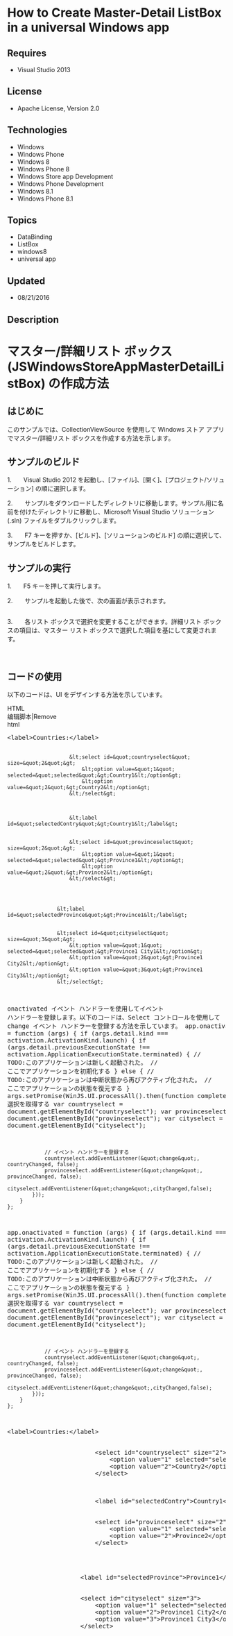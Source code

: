 # How to Create Master-Detail ListBox in a universal Windows app
## Requires
- Visual Studio 2013
## License
- Apache License, Version 2.0
## Technologies
- Windows
- Windows Phone
- Windows 8
- Windows Phone 8
- Windows Store app Development
- Windows Phone Development
- Windows 8.1
- Windows Phone 8.1
## Topics
- DataBinding
- ListBox
- windows8
- universal app
## Updated
- 08/21/2016
## Description

<h1>マスター/詳細リスト ボックス (JSWindowsStoreAppMasterDetailListBox) の作成方法</h1>
<h2>はじめに</h2>
<p>このサンプルでは、CollectionViewSource を使用して Windows ストア アプリでマスター/詳細リスト ボックスを作成する方法を示します。</p>
<h2>サンプルのビルド</h2>
<p>1.&nbsp;&nbsp;&nbsp;&nbsp;&nbsp;&nbsp; Visual Studio 2012 を起動し、[ファイル]、[開く]、[プロジェクト/ソリューション] の順に選択します。</p>
<p>2.&nbsp;&nbsp;&nbsp;&nbsp;&nbsp;&nbsp; サンプルをダウンロードしたディレクトリに移動します。サンプル用に名前を付けたディレクトリに移動し、Microsoft Visual Studio ソリューション (.sln) ファイルをダブルクリックします。</p>
<p>3.&nbsp;&nbsp;&nbsp;&nbsp;&nbsp;&nbsp; F7 キーを押すか、[ビルド]、[ソリューションのビルド] の順に選択して、サンプルをビルドします。</p>
<h2>サンプルの実行</h2>
<p>1.&nbsp;&nbsp;&nbsp;&nbsp;&nbsp;&nbsp; F5 キーを押して実行します。</p>
<p>2.&nbsp;&nbsp;&nbsp;&nbsp;&nbsp;&nbsp; サンプルを起動した後で、次の画面が表示されます。</p>
<p><img id="155086" src="155086-image.png" alt=""></p>
<p>3.&nbsp;&nbsp;&nbsp;&nbsp;&nbsp;&nbsp; 各リスト ボックスで選択を変更することができます。詳細リスト ボックスの項目は、マスター リスト ボックスで選択した項目を基にして変更されます。</p>
<p>&nbsp;</p>
<h2>コードの使用</h2>
<p>以下のコードは、UI をデザインする方法を示しています。 </p>
<div class="scriptcode">
<div class="pluginEditHolder" pluginCommand="mceScriptCode">
<div class="title"><span>HTML</span></div>
<div class="pluginLinkHolder"><span class="pluginEditHolderLink">编辑脚本</span>|<span class="pluginRemoveHolderLink">Remove</span></div>
<span class="hidden">html</span>
<pre class="hidden">&lt;label&gt;Countries:&lt;/label&gt;

                        
                        &lt;select id=&quot;countryselect&quot; size=&quot;2&quot;&gt;
                            &lt;option value=&quot;1&quot; selected=&quot;selected&quot;&gt;Country1&lt;/option&gt;
                            &lt;option value=&quot;2&quot;&gt;Country2&lt;/option&gt;
                        &lt;/select&gt;
                

                
                        &lt;label id=&quot;selectedContry&quot;&gt;Country1&lt;/label&gt;

                        
                        &lt;select id=&quot;provinceselect&quot; size=&quot;2&quot;&gt;
                            &lt;option value=&quot;1&quot; selected=&quot;selected&quot;&gt;Province1&lt;/option&gt;
                            &lt;option value=&quot;2&quot;&gt;Province2&lt;/option&gt;
                        &lt;/select&gt;
                

                
                            
                    &lt;label id=&quot;selectedProvince&quot;&gt;Province1&lt;/label&gt;

                            
                    &lt;select id=&quot;cityselect&quot; size=&quot;3&quot;&gt;
                        &lt;option value=&quot;1&quot; selected=&quot;selected&quot;&gt;Province1 City1&lt;/option&gt;
                        &lt;option value=&quot;2&quot;&gt;Province1 City2&lt;/option&gt;
                        &lt;option value=&quot;3&quot;&gt;Province1 City3&lt;/option&gt;                        
                    &lt;/select&gt;
                

            




 

 

onactivated イベント ハンドラーを使用してイベント ハンドラーを登録します。以下のコードは、Select コントロールを使用して change イベント ハンドラーを登録する方法を示しています。
app.onactivated = function (args) {
        if (args.detail.kind === activation.ActivationKind.launch) {
            if (args.detail.previousExecutionState !== activation.ApplicationExecutionState.terminated) {
                // TODO:このアプリケーションは新しく起動された。
                // ここでアプリケーションを初期化する
            } else {
                // TODO:このアプリケーションは中断状態から再びアクティブ化された。
                // ここでアプリケーションの状態を復元する
            }
            args.setPromise(WinJS.UI.processAll().then(function completed() {
                // 選択を取得する
                var countryselect = document.getElementById(&quot;countryselect&quot;);
                var provinceselect = document.getElementById(&quot;provinceselect&quot;);
                var cityselect = document.getElementById(&quot;cityselect&quot;);


                // イベント ハンドラーを登録する
                countryselect.addEventListener(&quot;change&quot;, countryChanged, false);
                provinceselect.addEventListener(&quot;change&quot;, provinceChanged, false);
                cityselect.addEventListener(&quot;change&quot;,cityChanged,false);
            }));
        }
    };


app.onactivated = function (args) {
        if (args.detail.kind === activation.ActivationKind.launch) {
            if (args.detail.previousExecutionState !== activation.ApplicationExecutionState.terminated) {
                // TODO:このアプリケーションは新しく起動された。
                // ここでアプリケーションを初期化する
            } else {
                // TODO:このアプリケーションは中断状態から再びアクティブ化された。
                // ここでアプリケーションの状態を復元する
            }
            args.setPromise(WinJS.UI.processAll().then(function completed() {
                // 選択を取得する
                var countryselect = document.getElementById(&quot;countryselect&quot;);
                var provinceselect = document.getElementById(&quot;provinceselect&quot;);
                var cityselect = document.getElementById(&quot;cityselect&quot;);


                // イベント ハンドラーを登録する
                countryselect.addEventListener(&quot;change&quot;, countryChanged, false);
                provinceselect.addEventListener(&quot;change&quot;, provinceChanged, false);
                cityselect.addEventListener(&quot;change&quot;,cityChanged,false);
            }));
        }
    };


</pre>
<div class="preview">
<pre class="js">&lt;label&gt;Countries:&lt;/label&gt;&nbsp;
&nbsp;
&nbsp;&nbsp;&nbsp;&nbsp;&nbsp;&nbsp;&nbsp;&nbsp;&nbsp;&nbsp;&nbsp;&nbsp;&nbsp;&nbsp;&nbsp;&nbsp;&nbsp;&nbsp;&nbsp;&nbsp;&nbsp;&nbsp;&nbsp;&nbsp;&nbsp;
&nbsp;&nbsp;&nbsp;&nbsp;&nbsp;&nbsp;&nbsp;&nbsp;&nbsp;&nbsp;&nbsp;&nbsp;&nbsp;&nbsp;&nbsp;&nbsp;&nbsp;&nbsp;&nbsp;&nbsp;&nbsp;&nbsp;&nbsp;&nbsp;&lt;select&nbsp;id=<span class="js__string">&quot;countryselect&quot;</span>&nbsp;size=<span class="js__string">&quot;2&quot;</span>&gt;&nbsp;
&nbsp;&nbsp;&nbsp;&nbsp;&nbsp;&nbsp;&nbsp;&nbsp;&nbsp;&nbsp;&nbsp;&nbsp;&nbsp;&nbsp;&nbsp;&nbsp;&nbsp;&nbsp;&nbsp;&nbsp;&nbsp;&nbsp;&nbsp;&nbsp;&nbsp;&nbsp;&nbsp;&nbsp;&lt;option&nbsp;value=<span class="js__string">&quot;1&quot;</span>&nbsp;selected=<span class="js__string">&quot;selected&quot;</span>&gt;Country1&lt;/option&gt;&nbsp;
&nbsp;&nbsp;&nbsp;&nbsp;&nbsp;&nbsp;&nbsp;&nbsp;&nbsp;&nbsp;&nbsp;&nbsp;&nbsp;&nbsp;&nbsp;&nbsp;&nbsp;&nbsp;&nbsp;&nbsp;&nbsp;&nbsp;&nbsp;&nbsp;&nbsp;&nbsp;&nbsp;&nbsp;&lt;option&nbsp;value=<span class="js__string">&quot;2&quot;</span>&gt;Country2&lt;/option&gt;&nbsp;
&nbsp;&nbsp;&nbsp;&nbsp;&nbsp;&nbsp;&nbsp;&nbsp;&nbsp;&nbsp;&nbsp;&nbsp;&nbsp;&nbsp;&nbsp;&nbsp;&nbsp;&nbsp;&nbsp;&nbsp;&nbsp;&nbsp;&nbsp;&nbsp;&lt;/select&gt;&nbsp;
&nbsp;&nbsp;&nbsp;&nbsp;&nbsp;&nbsp;&nbsp;&nbsp;&nbsp;&nbsp;&nbsp;&nbsp;&nbsp;&nbsp;&nbsp;&nbsp;&nbsp;
&nbsp;
&nbsp;&nbsp;&nbsp;&nbsp;&nbsp;&nbsp;&nbsp;&nbsp;&nbsp;&nbsp;&nbsp;&nbsp;&nbsp;&nbsp;&nbsp;&nbsp;&nbsp;
&nbsp;&nbsp;&nbsp;&nbsp;&nbsp;&nbsp;&nbsp;&nbsp;&nbsp;&nbsp;&nbsp;&nbsp;&nbsp;&nbsp;&nbsp;&nbsp;&nbsp;&nbsp;&nbsp;&nbsp;&nbsp;&nbsp;&nbsp;&nbsp;&lt;label&nbsp;id=<span class="js__string">&quot;selectedContry&quot;</span>&gt;Country1&lt;/label&gt;&nbsp;
&nbsp;
&nbsp;&nbsp;&nbsp;&nbsp;&nbsp;&nbsp;&nbsp;&nbsp;&nbsp;&nbsp;&nbsp;&nbsp;&nbsp;&nbsp;&nbsp;&nbsp;&nbsp;&nbsp;&nbsp;&nbsp;&nbsp;&nbsp;&nbsp;&nbsp;&nbsp;
&nbsp;&nbsp;&nbsp;&nbsp;&nbsp;&nbsp;&nbsp;&nbsp;&nbsp;&nbsp;&nbsp;&nbsp;&nbsp;&nbsp;&nbsp;&nbsp;&nbsp;&nbsp;&nbsp;&nbsp;&nbsp;&nbsp;&nbsp;&nbsp;&lt;select&nbsp;id=<span class="js__string">&quot;provinceselect&quot;</span>&nbsp;size=<span class="js__string">&quot;2&quot;</span>&gt;&nbsp;
&nbsp;&nbsp;&nbsp;&nbsp;&nbsp;&nbsp;&nbsp;&nbsp;&nbsp;&nbsp;&nbsp;&nbsp;&nbsp;&nbsp;&nbsp;&nbsp;&nbsp;&nbsp;&nbsp;&nbsp;&nbsp;&nbsp;&nbsp;&nbsp;&nbsp;&nbsp;&nbsp;&nbsp;&lt;option&nbsp;value=<span class="js__string">&quot;1&quot;</span>&nbsp;selected=<span class="js__string">&quot;selected&quot;</span>&gt;Province1&lt;/option&gt;&nbsp;
&nbsp;&nbsp;&nbsp;&nbsp;&nbsp;&nbsp;&nbsp;&nbsp;&nbsp;&nbsp;&nbsp;&nbsp;&nbsp;&nbsp;&nbsp;&nbsp;&nbsp;&nbsp;&nbsp;&nbsp;&nbsp;&nbsp;&nbsp;&nbsp;&nbsp;&nbsp;&nbsp;&nbsp;&lt;option&nbsp;value=<span class="js__string">&quot;2&quot;</span>&gt;Province2&lt;/option&gt;&nbsp;
&nbsp;&nbsp;&nbsp;&nbsp;&nbsp;&nbsp;&nbsp;&nbsp;&nbsp;&nbsp;&nbsp;&nbsp;&nbsp;&nbsp;&nbsp;&nbsp;&nbsp;&nbsp;&nbsp;&nbsp;&nbsp;&nbsp;&nbsp;&nbsp;&lt;/select&gt;&nbsp;
&nbsp;&nbsp;&nbsp;&nbsp;&nbsp;&nbsp;&nbsp;&nbsp;&nbsp;&nbsp;&nbsp;&nbsp;&nbsp;&nbsp;&nbsp;&nbsp;&nbsp;
&nbsp;
&nbsp;&nbsp;&nbsp;&nbsp;&nbsp;&nbsp;&nbsp;&nbsp;&nbsp;&nbsp;&nbsp;&nbsp;&nbsp;&nbsp;&nbsp;&nbsp;&nbsp;
&nbsp;&nbsp;&nbsp;&nbsp;&nbsp;&nbsp;&nbsp;&nbsp;&nbsp;&nbsp;&nbsp;&nbsp;&nbsp;&nbsp;&nbsp;&nbsp;&nbsp;&nbsp;&nbsp;&nbsp;&nbsp;&nbsp;&nbsp;&nbsp;&nbsp;&nbsp;&nbsp;&nbsp;&nbsp;
&nbsp;&nbsp;&nbsp;&nbsp;&nbsp;&nbsp;&nbsp;&nbsp;&nbsp;&nbsp;&nbsp;&nbsp;&nbsp;&nbsp;&nbsp;&nbsp;&nbsp;&nbsp;&nbsp;&nbsp;&lt;label&nbsp;id=<span class="js__string">&quot;selectedProvince&quot;</span>&gt;Province1&lt;/label&gt;&nbsp;
&nbsp;
&nbsp;&nbsp;&nbsp;&nbsp;&nbsp;&nbsp;&nbsp;&nbsp;&nbsp;&nbsp;&nbsp;&nbsp;&nbsp;&nbsp;&nbsp;&nbsp;&nbsp;&nbsp;&nbsp;&nbsp;&nbsp;&nbsp;&nbsp;&nbsp;&nbsp;&nbsp;&nbsp;&nbsp;&nbsp;
&nbsp;&nbsp;&nbsp;&nbsp;&nbsp;&nbsp;&nbsp;&nbsp;&nbsp;&nbsp;&nbsp;&nbsp;&nbsp;&nbsp;&nbsp;&nbsp;&nbsp;&nbsp;&nbsp;&nbsp;&lt;select&nbsp;id=<span class="js__string">&quot;cityselect&quot;</span>&nbsp;size=<span class="js__string">&quot;3&quot;</span>&gt;&nbsp;
&nbsp;&nbsp;&nbsp;&nbsp;&nbsp;&nbsp;&nbsp;&nbsp;&nbsp;&nbsp;&nbsp;&nbsp;&nbsp;&nbsp;&nbsp;&nbsp;&nbsp;&nbsp;&nbsp;&nbsp;&nbsp;&nbsp;&nbsp;&nbsp;&lt;option&nbsp;value=<span class="js__string">&quot;1&quot;</span>&nbsp;selected=<span class="js__string">&quot;selected&quot;</span>&gt;Province1&nbsp;City1&lt;/option&gt;&nbsp;
&nbsp;&nbsp;&nbsp;&nbsp;&nbsp;&nbsp;&nbsp;&nbsp;&nbsp;&nbsp;&nbsp;&nbsp;&nbsp;&nbsp;&nbsp;&nbsp;&nbsp;&nbsp;&nbsp;&nbsp;&nbsp;&nbsp;&nbsp;&nbsp;&lt;option&nbsp;value=<span class="js__string">&quot;2&quot;</span>&gt;Province1&nbsp;City2&lt;/option&gt;&nbsp;
&nbsp;&nbsp;&nbsp;&nbsp;&nbsp;&nbsp;&nbsp;&nbsp;&nbsp;&nbsp;&nbsp;&nbsp;&nbsp;&nbsp;&nbsp;&nbsp;&nbsp;&nbsp;&nbsp;&nbsp;&nbsp;&nbsp;&nbsp;&nbsp;&lt;option&nbsp;value=<span class="js__string">&quot;3&quot;</span>&gt;Province1&nbsp;City3&lt;/option&gt;&nbsp;&nbsp;&nbsp;&nbsp;&nbsp;&nbsp;&nbsp;&nbsp;&nbsp;&nbsp;&nbsp;&nbsp;&nbsp;&nbsp;&nbsp;&nbsp;&nbsp;&nbsp;&nbsp;&nbsp;&nbsp;&nbsp;&nbsp;&nbsp;&nbsp;
&nbsp;&nbsp;&nbsp;&nbsp;&nbsp;&nbsp;&nbsp;&nbsp;&nbsp;&nbsp;&nbsp;&nbsp;&nbsp;&nbsp;&nbsp;&nbsp;&nbsp;&nbsp;&nbsp;&nbsp;&lt;/select&gt;&nbsp;
&nbsp;&nbsp;&nbsp;&nbsp;&nbsp;&nbsp;&nbsp;&nbsp;&nbsp;&nbsp;&nbsp;&nbsp;&nbsp;&nbsp;&nbsp;&nbsp;&nbsp;
&nbsp;
&nbsp;&nbsp;&nbsp;&nbsp;&nbsp;&nbsp;&nbsp;&nbsp;&nbsp;&nbsp;&nbsp;&nbsp;&nbsp;
&nbsp;
&nbsp;
&nbsp;
&nbsp;
&nbsp;&nbsp;
&nbsp;
&nbsp;&nbsp;
&nbsp;
onactivated&nbsp;イベント&nbsp;ハンドラーを使用してイベント&nbsp;ハンドラーを登録します。以下のコードは、Select&nbsp;コントロールを使用して&nbsp;change&nbsp;イベント&nbsp;ハンドラーを登録する方法を示しています。&nbsp;
app.onactivated&nbsp;=&nbsp;<span class="js__operator">function</span>&nbsp;(args)&nbsp;<span class="js__brace">{</span><span class="js__statement">if</span>&nbsp;(args.detail.kind&nbsp;===&nbsp;activation.ActivationKind.launch)&nbsp;<span class="js__brace">{</span><span class="js__statement">if</span>&nbsp;(args.detail.previousExecutionState&nbsp;!==&nbsp;activation.ApplicationExecutionState.terminated)&nbsp;<span class="js__brace">{</span><span class="js__sl_comment">//&nbsp;TODO:このアプリケーションは新しく起動された。</span><span class="js__sl_comment">//&nbsp;ここでアプリケーションを初期化する</span><span class="js__brace">}</span><span class="js__statement">else</span><span class="js__brace">{</span><span class="js__sl_comment">//&nbsp;TODO:このアプリケーションは中断状態から再びアクティブ化された。</span><span class="js__sl_comment">//&nbsp;ここでアプリケーションの状態を復元する</span><span class="js__brace">}</span>&nbsp;
&nbsp;&nbsp;&nbsp;&nbsp;&nbsp;&nbsp;&nbsp;&nbsp;&nbsp;&nbsp;&nbsp;&nbsp;args.setPromise(WinJS.UI.processAll().then(<span class="js__operator">function</span>&nbsp;completed()&nbsp;<span class="js__brace">{</span><span class="js__sl_comment">//&nbsp;選択を取得する</span><span class="js__statement">var</span>&nbsp;countryselect&nbsp;=&nbsp;document.getElementById(<span class="js__string">&quot;countryselect&quot;</span>);&nbsp;
&nbsp;&nbsp;&nbsp;&nbsp;&nbsp;&nbsp;&nbsp;&nbsp;&nbsp;&nbsp;&nbsp;&nbsp;&nbsp;&nbsp;&nbsp;&nbsp;<span class="js__statement">var</span>&nbsp;provinceselect&nbsp;=&nbsp;document.getElementById(<span class="js__string">&quot;provinceselect&quot;</span>);&nbsp;
&nbsp;&nbsp;&nbsp;&nbsp;&nbsp;&nbsp;&nbsp;&nbsp;&nbsp;&nbsp;&nbsp;&nbsp;&nbsp;&nbsp;&nbsp;&nbsp;<span class="js__statement">var</span>&nbsp;cityselect&nbsp;=&nbsp;document.getElementById(<span class="js__string">&quot;cityselect&quot;</span>);&nbsp;
&nbsp;
&nbsp;
&nbsp;&nbsp;&nbsp;&nbsp;&nbsp;&nbsp;&nbsp;&nbsp;&nbsp;&nbsp;&nbsp;&nbsp;&nbsp;&nbsp;&nbsp;&nbsp;<span class="js__sl_comment">//&nbsp;イベント&nbsp;ハンドラーを登録する</span>&nbsp;
&nbsp;&nbsp;&nbsp;&nbsp;&nbsp;&nbsp;&nbsp;&nbsp;&nbsp;&nbsp;&nbsp;&nbsp;&nbsp;&nbsp;&nbsp;&nbsp;countryselect.addEventListener(<span class="js__string">&quot;change&quot;</span>,&nbsp;countryChanged,&nbsp;false);&nbsp;
&nbsp;&nbsp;&nbsp;&nbsp;&nbsp;&nbsp;&nbsp;&nbsp;&nbsp;&nbsp;&nbsp;&nbsp;&nbsp;&nbsp;&nbsp;&nbsp;provinceselect.addEventListener(<span class="js__string">&quot;change&quot;</span>,&nbsp;provinceChanged,&nbsp;false);&nbsp;
&nbsp;&nbsp;&nbsp;&nbsp;&nbsp;&nbsp;&nbsp;&nbsp;&nbsp;&nbsp;&nbsp;&nbsp;&nbsp;&nbsp;&nbsp;&nbsp;cityselect.addEventListener(<span class="js__string">&quot;change&quot;</span>,cityChanged,false);&nbsp;
&nbsp;&nbsp;&nbsp;&nbsp;&nbsp;&nbsp;&nbsp;&nbsp;&nbsp;&nbsp;&nbsp;&nbsp;<span class="js__brace">}</span>));&nbsp;
&nbsp;&nbsp;&nbsp;&nbsp;&nbsp;&nbsp;&nbsp;&nbsp;<span class="js__brace">}</span><span class="js__brace">}</span>;&nbsp;
&nbsp;
&nbsp;
app.onactivated&nbsp;=&nbsp;<span class="js__operator">function</span>&nbsp;(args)&nbsp;<span class="js__brace">{</span><span class="js__statement">if</span>&nbsp;(args.detail.kind&nbsp;===&nbsp;activation.ActivationKind.launch)&nbsp;<span class="js__brace">{</span><span class="js__statement">if</span>&nbsp;(args.detail.previousExecutionState&nbsp;!==&nbsp;activation.ApplicationExecutionState.terminated)&nbsp;<span class="js__brace">{</span><span class="js__sl_comment">//&nbsp;TODO:このアプリケーションは新しく起動された。</span><span class="js__sl_comment">//&nbsp;ここでアプリケーションを初期化する</span><span class="js__brace">}</span><span class="js__statement">else</span><span class="js__brace">{</span><span class="js__sl_comment">//&nbsp;TODO:このアプリケーションは中断状態から再びアクティブ化された。</span><span class="js__sl_comment">//&nbsp;ここでアプリケーションの状態を復元する</span><span class="js__brace">}</span>&nbsp;
&nbsp;&nbsp;&nbsp;&nbsp;&nbsp;&nbsp;&nbsp;&nbsp;&nbsp;&nbsp;&nbsp;&nbsp;args.setPromise(WinJS.UI.processAll().then(<span class="js__operator">function</span>&nbsp;completed()&nbsp;<span class="js__brace">{</span><span class="js__sl_comment">//&nbsp;選択を取得する</span><span class="js__statement">var</span>&nbsp;countryselect&nbsp;=&nbsp;document.getElementById(<span class="js__string">&quot;countryselect&quot;</span>);&nbsp;
&nbsp;&nbsp;&nbsp;&nbsp;&nbsp;&nbsp;&nbsp;&nbsp;&nbsp;&nbsp;&nbsp;&nbsp;&nbsp;&nbsp;&nbsp;&nbsp;<span class="js__statement">var</span>&nbsp;provinceselect&nbsp;=&nbsp;document.getElementById(<span class="js__string">&quot;provinceselect&quot;</span>);&nbsp;
&nbsp;&nbsp;&nbsp;&nbsp;&nbsp;&nbsp;&nbsp;&nbsp;&nbsp;&nbsp;&nbsp;&nbsp;&nbsp;&nbsp;&nbsp;&nbsp;<span class="js__statement">var</span>&nbsp;cityselect&nbsp;=&nbsp;document.getElementById(<span class="js__string">&quot;cityselect&quot;</span>);&nbsp;
&nbsp;
&nbsp;
&nbsp;&nbsp;&nbsp;&nbsp;&nbsp;&nbsp;&nbsp;&nbsp;&nbsp;&nbsp;&nbsp;&nbsp;&nbsp;&nbsp;&nbsp;&nbsp;<span class="js__sl_comment">//&nbsp;イベント&nbsp;ハンドラーを登録する</span>&nbsp;
&nbsp;&nbsp;&nbsp;&nbsp;&nbsp;&nbsp;&nbsp;&nbsp;&nbsp;&nbsp;&nbsp;&nbsp;&nbsp;&nbsp;&nbsp;&nbsp;countryselect.addEventListener(<span class="js__string">&quot;change&quot;</span>,&nbsp;countryChanged,&nbsp;false);&nbsp;
&nbsp;&nbsp;&nbsp;&nbsp;&nbsp;&nbsp;&nbsp;&nbsp;&nbsp;&nbsp;&nbsp;&nbsp;&nbsp;&nbsp;&nbsp;&nbsp;provinceselect.addEventListener(<span class="js__string">&quot;change&quot;</span>,&nbsp;provinceChanged,&nbsp;false);&nbsp;
&nbsp;&nbsp;&nbsp;&nbsp;&nbsp;&nbsp;&nbsp;&nbsp;&nbsp;&nbsp;&nbsp;&nbsp;&nbsp;&nbsp;&nbsp;&nbsp;cityselect.addEventListener(<span class="js__string">&quot;change&quot;</span>,cityChanged,false);&nbsp;
&nbsp;&nbsp;&nbsp;&nbsp;&nbsp;&nbsp;&nbsp;&nbsp;&nbsp;&nbsp;&nbsp;&nbsp;<span class="js__brace">}</span>));&nbsp;
&nbsp;&nbsp;&nbsp;&nbsp;&nbsp;&nbsp;&nbsp;&nbsp;<span class="js__brace">}</span><span class="js__brace">}</span>;&nbsp;
&nbsp;
&nbsp;
</pre>
</div>
</div>
</div>
<div class="endscriptcode">&nbsp;コントロールが変更されるときに select コントロールの値を変更します。以下のコードは、最後の手順で登録するイベント ハンドラーを実装する方法を示しています。</div>
<div class="endscriptcode">
<div class="scriptcode">
<div class="pluginEditHolder" pluginCommand="mceScriptCode">
<div class="title"><span>JavaScript</span></div>
<div class="pluginLinkHolder"><span class="pluginEditHolderLink">编辑脚本</span>|<span class="pluginRemoveHolderLink">Remove</span></div>
<span class="hidden">js</span>
<pre class="hidden">function countryChanged(eventInfo) {


       objCountrySelect = document.getElementById(&quot;countryselect&quot;);
       objProvinceSelect = document.getElementById(&quot;provinceselect&quot;);


       var selectedCountry = objCountrySelect.options[objCountrySelect.selectedIndex].value;
       var selectedText = objCountrySelect.options[objCountrySelect.selectedIndex].text;


    
       // 選択した国を表示する
       document.getElementById(&quot;country&quot;).innerText = selectedText;
       document.getElementById(&quot;selectedContry&quot;).innerText = selectedText;


       if (selectedCountry == 1) {
           objProvinceSelect.innerHTML = &quot;&lt;select&gt;&lt;option&gt;Province1&lt;/option&gt;&lt;option&gt;Province2&lt;/option&gt;&lt;/select&gt;&quot;;
           document.getElementById(&quot;province&quot;).innerText = objProvinceSelect.options[0].text;
           document.getElementById(&quot;selectedProvince&quot;).innerText = objProvinceSelect.options[0].text;


           // 最初の項目を選択する
           objProvinceSelect.options[0].selected = &quot;selected&quot;;
           document.getElementById(&quot;city&quot;).innerText = &quot;Province1 City1&quot;;
           fillCitySelect(objProvinceSelect.options[0].text);
       
       }
       else {
           objProvinceSelect.innerHTML = &quot;&lt;select&gt;&lt;option&gt;Province3&lt;/option&gt;&lt;option&gt;Province4&lt;/option&gt;&lt;/select&gt;&quot;;
           document.getElementById(&quot;province&quot;).innerText = objProvinceSelect.options[0].text;
           document.getElementById(&quot;selectedProvince&quot;).innerText = objProvinceSelect.options[0].text;


           // 最初の項目を選択する
           objProvinceSelect.options[0].selected = &quot;selected&quot;;
           document.getElementById(&quot;city&quot;).innerText = &quot;Province3 City1&quot;;
           fillCitySelect(objProvinceSelect.options[0].text);
       }
   }


   function provinceChanged(eventInfo) {
       objProvinceSelect = document.getElementById(&quot;provinceselect&quot;);
       var selectedProviceText = objProvinceSelect.options[objProvinceSelect.selectedIndex].text;


       // 選択した国を表示する
       document.getElementById(&quot;province&quot;).innerText = selectedProviceText
       document.getElementById(&quot;selectedProvince&quot;).innerText = selectedProviceText;




       // 都市の選択を入力する
       fillCitySelect(selectedProviceText);
       document.getElementById(&quot;city&quot;).innerText = selectedProviceText &#43; &quot; City1&quot;;
   }


   function cityChanged(eventInfo) {
       objCitySelect = document.getElementById(&quot;cityselect&quot;);
       var selectedCityText = objCitySelect.options[objCitySelect.selectedIndex].text;


       // 選択した国を表示する
       document.getElementById(&quot;city&quot;).innerText = selectedCityText;
   }


   // 都市の選択を入力する
   function fillCitySelect(province) {      
       objCitySelect = document.getElementById(&quot;cityselect&quot;);
       objCitySelect.innerHTML = &quot;&lt;select&gt;&lt;option&gt;&quot; &#43; province &#43; &quot; City1&quot; &#43; &quot;&lt;/option&gt;&lt;option&gt;&quot; &#43; province &#43; &quot; City2&quot; &#43; &quot;&lt;/option&gt;&lt;option&gt;&quot; &#43; province &#43; &quot; City3&quot; &#43; &quot;&lt;/option&gt;&lt;/select&gt;&quot;;


       objCitySelect.options[0].selected = &quot;selected&quot;;
   }

</pre>
<div class="preview">
<pre class="js"><span class="js__operator">function</span>&nbsp;countryChanged(eventInfo)&nbsp;<span class="js__brace">{</span>&nbsp;
&nbsp;
&nbsp;
&nbsp;&nbsp;&nbsp;&nbsp;&nbsp;&nbsp;&nbsp;objCountrySelect&nbsp;=&nbsp;document.getElementById(<span class="js__string">&quot;countryselect&quot;</span>);&nbsp;
&nbsp;&nbsp;&nbsp;&nbsp;&nbsp;&nbsp;&nbsp;objProvinceSelect&nbsp;=&nbsp;document.getElementById(<span class="js__string">&quot;provinceselect&quot;</span>);&nbsp;
&nbsp;
&nbsp;
&nbsp;&nbsp;&nbsp;&nbsp;&nbsp;&nbsp;&nbsp;<span class="js__statement">var</span>&nbsp;selectedCountry&nbsp;=&nbsp;objCountrySelect.options[objCountrySelect.selectedIndex].value;&nbsp;
&nbsp;&nbsp;&nbsp;&nbsp;&nbsp;&nbsp;&nbsp;<span class="js__statement">var</span>&nbsp;selectedText&nbsp;=&nbsp;objCountrySelect.options[objCountrySelect.selectedIndex].text;&nbsp;
&nbsp;
&nbsp;
&nbsp;&nbsp;&nbsp;&nbsp;&nbsp;
&nbsp;&nbsp;&nbsp;&nbsp;&nbsp;&nbsp;&nbsp;<span class="js__sl_comment">//&nbsp;選択した国を表示する</span>&nbsp;
&nbsp;&nbsp;&nbsp;&nbsp;&nbsp;&nbsp;&nbsp;document.getElementById(<span class="js__string">&quot;country&quot;</span>).innerText&nbsp;=&nbsp;selectedText;&nbsp;
&nbsp;&nbsp;&nbsp;&nbsp;&nbsp;&nbsp;&nbsp;document.getElementById(<span class="js__string">&quot;selectedContry&quot;</span>).innerText&nbsp;=&nbsp;selectedText;&nbsp;
&nbsp;
&nbsp;
&nbsp;&nbsp;&nbsp;&nbsp;&nbsp;&nbsp;&nbsp;<span class="js__statement">if</span>&nbsp;(selectedCountry&nbsp;==&nbsp;<span class="js__num">1</span>)&nbsp;<span class="js__brace">{</span>&nbsp;
&nbsp;&nbsp;&nbsp;&nbsp;&nbsp;&nbsp;&nbsp;&nbsp;&nbsp;&nbsp;&nbsp;objProvinceSelect.innerHTML&nbsp;=&nbsp;<span class="js__string">&quot;&lt;select&gt;&lt;option&gt;Province1&lt;/option&gt;&lt;option&gt;Province2&lt;/option&gt;&lt;/select&gt;&quot;</span>;&nbsp;
&nbsp;&nbsp;&nbsp;&nbsp;&nbsp;&nbsp;&nbsp;&nbsp;&nbsp;&nbsp;&nbsp;document.getElementById(<span class="js__string">&quot;province&quot;</span>).innerText&nbsp;=&nbsp;objProvinceSelect.options[<span class="js__num">0</span>].text;&nbsp;
&nbsp;&nbsp;&nbsp;&nbsp;&nbsp;&nbsp;&nbsp;&nbsp;&nbsp;&nbsp;&nbsp;document.getElementById(<span class="js__string">&quot;selectedProvince&quot;</span>).innerText&nbsp;=&nbsp;objProvinceSelect.options[<span class="js__num">0</span>].text;&nbsp;
&nbsp;
&nbsp;
&nbsp;&nbsp;&nbsp;&nbsp;&nbsp;&nbsp;&nbsp;&nbsp;&nbsp;&nbsp;&nbsp;<span class="js__sl_comment">//&nbsp;最初の項目を選択する</span>&nbsp;
&nbsp;&nbsp;&nbsp;&nbsp;&nbsp;&nbsp;&nbsp;&nbsp;&nbsp;&nbsp;&nbsp;objProvinceSelect.options[<span class="js__num">0</span>].selected&nbsp;=&nbsp;<span class="js__string">&quot;selected&quot;</span>;&nbsp;
&nbsp;&nbsp;&nbsp;&nbsp;&nbsp;&nbsp;&nbsp;&nbsp;&nbsp;&nbsp;&nbsp;document.getElementById(<span class="js__string">&quot;city&quot;</span>).innerText&nbsp;=&nbsp;<span class="js__string">&quot;Province1&nbsp;City1&quot;</span>;&nbsp;
&nbsp;&nbsp;&nbsp;&nbsp;&nbsp;&nbsp;&nbsp;&nbsp;&nbsp;&nbsp;&nbsp;fillCitySelect(objProvinceSelect.options[<span class="js__num">0</span>].text);&nbsp;
&nbsp;&nbsp;&nbsp;&nbsp;&nbsp;&nbsp;&nbsp;&nbsp;
&nbsp;&nbsp;&nbsp;&nbsp;&nbsp;&nbsp;&nbsp;<span class="js__brace">}</span><span class="js__statement">else</span><span class="js__brace">{</span>&nbsp;
&nbsp;&nbsp;&nbsp;&nbsp;&nbsp;&nbsp;&nbsp;&nbsp;&nbsp;&nbsp;&nbsp;objProvinceSelect.innerHTML&nbsp;=&nbsp;<span class="js__string">&quot;&lt;select&gt;&lt;option&gt;Province3&lt;/option&gt;&lt;option&gt;Province4&lt;/option&gt;&lt;/select&gt;&quot;</span>;&nbsp;
&nbsp;&nbsp;&nbsp;&nbsp;&nbsp;&nbsp;&nbsp;&nbsp;&nbsp;&nbsp;&nbsp;document.getElementById(<span class="js__string">&quot;province&quot;</span>).innerText&nbsp;=&nbsp;objProvinceSelect.options[<span class="js__num">0</span>].text;&nbsp;
&nbsp;&nbsp;&nbsp;&nbsp;&nbsp;&nbsp;&nbsp;&nbsp;&nbsp;&nbsp;&nbsp;document.getElementById(<span class="js__string">&quot;selectedProvince&quot;</span>).innerText&nbsp;=&nbsp;objProvinceSelect.options[<span class="js__num">0</span>].text;&nbsp;
&nbsp;
&nbsp;
&nbsp;&nbsp;&nbsp;&nbsp;&nbsp;&nbsp;&nbsp;&nbsp;&nbsp;&nbsp;&nbsp;<span class="js__sl_comment">//&nbsp;最初の項目を選択する</span>&nbsp;
&nbsp;&nbsp;&nbsp;&nbsp;&nbsp;&nbsp;&nbsp;&nbsp;&nbsp;&nbsp;&nbsp;objProvinceSelect.options[<span class="js__num">0</span>].selected&nbsp;=&nbsp;<span class="js__string">&quot;selected&quot;</span>;&nbsp;
&nbsp;&nbsp;&nbsp;&nbsp;&nbsp;&nbsp;&nbsp;&nbsp;&nbsp;&nbsp;&nbsp;document.getElementById(<span class="js__string">&quot;city&quot;</span>).innerText&nbsp;=&nbsp;<span class="js__string">&quot;Province3&nbsp;City1&quot;</span>;&nbsp;
&nbsp;&nbsp;&nbsp;&nbsp;&nbsp;&nbsp;&nbsp;&nbsp;&nbsp;&nbsp;&nbsp;fillCitySelect(objProvinceSelect.options[<span class="js__num">0</span>].text);&nbsp;
&nbsp;&nbsp;&nbsp;&nbsp;&nbsp;&nbsp;&nbsp;<span class="js__brace">}</span><span class="js__brace">}</span><span class="js__operator">function</span>&nbsp;provinceChanged(eventInfo)&nbsp;<span class="js__brace">{</span>&nbsp;
&nbsp;&nbsp;&nbsp;&nbsp;&nbsp;&nbsp;&nbsp;objProvinceSelect&nbsp;=&nbsp;document.getElementById(<span class="js__string">&quot;provinceselect&quot;</span>);&nbsp;
&nbsp;&nbsp;&nbsp;&nbsp;&nbsp;&nbsp;&nbsp;<span class="js__statement">var</span>&nbsp;selectedProviceText&nbsp;=&nbsp;objProvinceSelect.options[objProvinceSelect.selectedIndex].text;&nbsp;
&nbsp;
&nbsp;
&nbsp;&nbsp;&nbsp;&nbsp;&nbsp;&nbsp;&nbsp;<span class="js__sl_comment">//&nbsp;選択した国を表示する</span>&nbsp;
&nbsp;&nbsp;&nbsp;&nbsp;&nbsp;&nbsp;&nbsp;document.getElementById(<span class="js__string">&quot;province&quot;</span>).innerText&nbsp;=&nbsp;selectedProviceText&nbsp;
&nbsp;&nbsp;&nbsp;&nbsp;&nbsp;&nbsp;&nbsp;document.getElementById(<span class="js__string">&quot;selectedProvince&quot;</span>).innerText&nbsp;=&nbsp;selectedProviceText;&nbsp;
&nbsp;
&nbsp;
&nbsp;
&nbsp;
&nbsp;&nbsp;&nbsp;&nbsp;&nbsp;&nbsp;&nbsp;<span class="js__sl_comment">//&nbsp;都市の選択を入力する</span>&nbsp;
&nbsp;&nbsp;&nbsp;&nbsp;&nbsp;&nbsp;&nbsp;fillCitySelect(selectedProviceText);&nbsp;
&nbsp;&nbsp;&nbsp;&nbsp;&nbsp;&nbsp;&nbsp;document.getElementById(<span class="js__string">&quot;city&quot;</span>).innerText&nbsp;=&nbsp;selectedProviceText&nbsp;&#43;&nbsp;<span class="js__string">&quot;&nbsp;City1&quot;</span>;&nbsp;
&nbsp;&nbsp;&nbsp;<span class="js__brace">}</span><span class="js__operator">function</span>&nbsp;cityChanged(eventInfo)&nbsp;<span class="js__brace">{</span>&nbsp;
&nbsp;&nbsp;&nbsp;&nbsp;&nbsp;&nbsp;&nbsp;objCitySelect&nbsp;=&nbsp;document.getElementById(<span class="js__string">&quot;cityselect&quot;</span>);&nbsp;
&nbsp;&nbsp;&nbsp;&nbsp;&nbsp;&nbsp;&nbsp;<span class="js__statement">var</span>&nbsp;selectedCityText&nbsp;=&nbsp;objCitySelect.options[objCitySelect.selectedIndex].text;&nbsp;
&nbsp;
&nbsp;
&nbsp;&nbsp;&nbsp;&nbsp;&nbsp;&nbsp;&nbsp;<span class="js__sl_comment">//&nbsp;選択した国を表示する</span>&nbsp;
&nbsp;&nbsp;&nbsp;&nbsp;&nbsp;&nbsp;&nbsp;document.getElementById(<span class="js__string">&quot;city&quot;</span>).innerText&nbsp;=&nbsp;selectedCityText;&nbsp;
&nbsp;&nbsp;&nbsp;<span class="js__brace">}</span><span class="js__sl_comment">//&nbsp;都市の選択を入力する</span><span class="js__operator">function</span>&nbsp;fillCitySelect(province)&nbsp;<span class="js__brace">{</span>&nbsp;&nbsp;&nbsp;&nbsp;&nbsp;&nbsp;&nbsp;
&nbsp;&nbsp;&nbsp;&nbsp;&nbsp;&nbsp;&nbsp;objCitySelect&nbsp;=&nbsp;document.getElementById(<span class="js__string">&quot;cityselect&quot;</span>);&nbsp;
&nbsp;&nbsp;&nbsp;&nbsp;&nbsp;&nbsp;&nbsp;objCitySelect.innerHTML&nbsp;=&nbsp;<span class="js__string">&quot;&lt;select&gt;&lt;option&gt;&quot;</span>&nbsp;&#43;&nbsp;province&nbsp;&#43;&nbsp;<span class="js__string">&quot;&nbsp;City1&quot;</span>&nbsp;&#43;&nbsp;<span class="js__string">&quot;&lt;/option&gt;&lt;option&gt;&quot;</span>&nbsp;&#43;&nbsp;province&nbsp;&#43;&nbsp;<span class="js__string">&quot;&nbsp;City2&quot;</span>&nbsp;&#43;&nbsp;<span class="js__string">&quot;&lt;/option&gt;&lt;option&gt;&quot;</span>&nbsp;&#43;&nbsp;province&nbsp;&#43;&nbsp;<span class="js__string">&quot;&nbsp;City3&quot;</span>&nbsp;&#43;&nbsp;<span class="js__string">&quot;&lt;/option&gt;&lt;/select&gt;&quot;</span>;&nbsp;
&nbsp;
&nbsp;
&nbsp;&nbsp;&nbsp;&nbsp;&nbsp;&nbsp;&nbsp;objCitySelect.options[<span class="js__num">0</span>].selected&nbsp;=&nbsp;<span class="js__string">&quot;selected&quot;</span>;&nbsp;
&nbsp;&nbsp;&nbsp;<span class="js__brace">}</span></pre>
</div>
</div>
</div>
</div>
<p></p>
<h2>詳細情報</h2>
<p>JavaScript を使った初めての Windows ストア アプリの作成</p>
<p><a href="http://msdn.microsoft.com/ja-jp/library/windows/apps/br211385.aspx">http://msdn.microsoft.com/ja-jp/library/windows/apps/br211385.aspx</a></p>
<p>レイアウトと方向 (JavaScript と HTML を使った Windows ストア アプリ)</p>
<p><a href="http://msdn.microsoft.com/ja-jp/library/windows/apps/jj841108.aspx">http://msdn.microsoft.com/ja-jp/library/windows/apps/jj841108.aspx</a></p>
<p>アプリのライフサイクルと状態の管理 (JavaScript と HTML を使った Windows ストア アプリ)</p>
<p><a href="http://msdn.microsoft.com/ja-jp/library/windows/apps/hh986966.aspx">http://msdn.microsoft.com/ja-jp/library/windows/apps/hh986966.aspx</a>
<strong>&nbsp;</strong><em>&nbsp;</em></p>
<p></p>
<div class="endscriptcode"></div>
<p></p>
<p><span style="color:#ffffff">Microsoft All-In-One Code Framework is a free, centralized code sample library driven by developers' real-world pains and needs. The goal is to provide customer-driven code samples for all Microsoft development technologies, and
 reduce developers' efforts in solving typical programming tasks. Our team listens to developers&rsquo; pains in the MSDN forums, social media and various DEV communities. We write code samples based on developers&rsquo; frequently asked programming tasks,
 and allow developers to download them with a short sample publishing cycle. Additionally, we offer a free code sample request service. It is a proactive way for our developer community to obtain code samples directly from Microsoft.</span></p>
<p><strong>&nbsp;</strong><em></em></p>
<p><img id="155087" src="155087-a20d39fc-847b-4f6c-a5ee-5b3dad80666dimage.png" alt=""></p>
